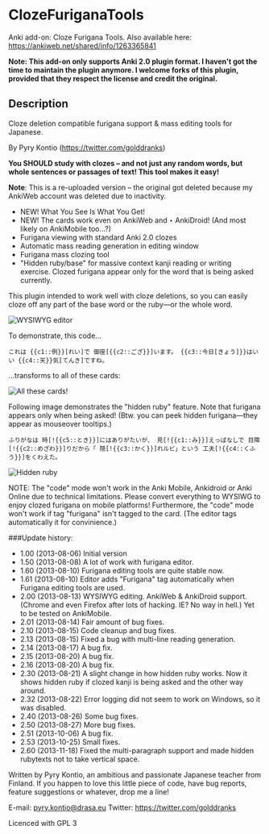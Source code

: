 # ClozeFuriganaTools
Anki add-on: Cloze Furigana Tools. Also available here: https://ankiweb.net/shared/info/1263365841

**Note: This add-on only supports Anki 2.0 plugin format. I haven't got the time to maintain the plugin anymore. I welcome forks of this plugin, provided that they respect the license and credit the original.**

## Description

Cloze deletion compatible furigana support & mass editing tools for Japanese.

By Pyry Kontio (https://twitter.com/golddranks)

**You SHOULD study with clozes – and not just any random words, but whole sentences or passages of text! This tool makes it easy!**

**Note**: This is a re-uploaded version – the original got deleted because my AnkiWeb account was deleted due to inactivity.

* NEW! What You See Is What You Get!
* NEW! The cards work even on AnkiWeb and ‣ AnkiDroid! (And most likely on AnkiMobile too...?)
* Furigana viewing with standard Anki 2.0 clozes
* Automatic mass reading generation in editing window
* Furigana mass clozing tool
* "Hidden ruby/base" for massive context kanji reading or writing exercise. Clozed furigana appear only for the word that is being asked currently.

This plugin intended to work well with cloze deletions, so you can easily cloze off any part of the base word or the ruby—or the whole word.

![WYSIWYG editor](https://golddranks.keybase.pub/Anki_Cloze_Furigana_Tools_images_linked_from_ankiweb/wysiwyg.png)

To demonstrate, this code...

```
これは {{c1::例}}[れい]で 御座[{{c2::ござ}}]います。 {{c3::今日[きょう]}}はいい {{c4::天}}気[てんき]ですね。
```

...transforms to all of these cards:


![All these cards!](https://golddranks.keybase.pub/Anki_Cloze_Furigana_Tools_images_linked_from_ankiweb/mcd.png)


Following image demonstrates the "hidden ruby" feature. Note that furigana appears only when being asked! (Btw. you can peek hidden furigana—they appear as mouseover tooltips.)

```
ふりがなは 時[!{{c5::とき}}]にはありがたいが、 見[!{{c1::み}}]えっぱなしで 目障[!{{c2::めざわ}}]りだから「 隠[!{{c3::かく}}]れルビ」という 工夫[!{{c4::くふう}}]をくわえた。
```

![Hidden ruby](https://golddranks.keybase.pub/Anki_Cloze_Furigana_Tools_images_linked_from_ankiweb/kakureruby.png)

NOTE: The "code" mode won't work in the Anki Mobile, Ankidroid or Anki Online due to technical limitations. Please convert everything to WYSIWG to enjoy clozed furigana on mobile platforms! Furthermore, the "code" mode won't work if tag "furigana" isn't tagged to the card. (The editor tags automatically it for convinience.)


###Update history:

* 1.00 (2013-08-06) Initial version
* 1.50 (2013-08-08) A lot of work with furigana editor.
* 1.60 (2013-08-10) Furigana editing tools are quite stable now.
* 1.61 (2013-08-10) Editor adds "Furigana" tag automatically when Furigana editing tools are used.
* 2.00 (2013-08-13) WYSIWYG editing. AnkiWeb & AnkiDroid support. (Chrome and even Firefox after lots of hacking. IE? No way in hell.) Yet to be tested on AnkiMobile.
* 2.01 (2013-08-14) Fair amount of bug fixes.
* 2.10 (2013-08-15) Code cleanup and bug fixes.
* 2.13 (2013-08-15) Fixed a bug with multi-line reading generation.
* 2.14 (2013-08-17) A bug fix.
* 2.15 (2013-08-20) A bug fix.
* 2.16 (2013-08-20) A bug fix.
* 2.30 (2013-08-21) A slight change in how hidden ruby works. Now it shows hidden ruby if clozed kanji is being asked and the other way around.
* 2.32 (2013-08-22) Error logging did not seem to work on Windows, so it was disabled.
* 2.40 (2013-08-26) Some bug fixes.
* 2.50 (2013-08-27) More bug fixes.
* 2.51 (2013-10-06) A bug fix.
* 2.53 (2013-10-25) Small fixes.
* 2.60 (2013-11-18) Fixed the multi-paragraph support and made hidden rubytexts not to take vertical space.

Written by Pyry Kontio, an ambitious and passionate Japanese teacher from Finland. If you happen to love this little piece of code, have bug reports, feature suggestions or whatever, drop me a line!

E-mail: pyry.kontio@drasa.eu
Twitter: https://twitter.com/golddranks

Licenced with GPL 3

